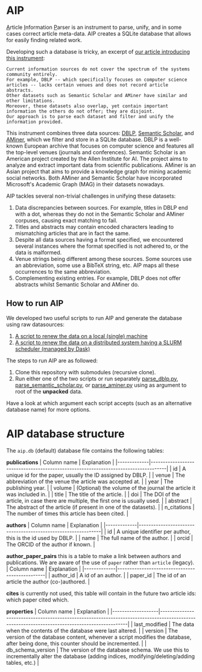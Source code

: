 # AIP
<ins>A</ins>rticle <ins>I</ins>nformation <ins>P</ins>arser is an instrument to parse, unify, and in some cases correct article meta-data. 
AIP creates a SQLite database that allows for easily finding related work.

Developing such a database is tricky, an excerpt of [our article introducing this instrument](https://arxiv.org/abs/2004.10077):
```
Current information sources do not cover the spectrum of the systems community entirely.
For example, DBLP -- which specifically focuses on computer science articles -- lacks certain venues and does not record article abstracts.
Other datasets such as Semantic Scholar and AMiner have similar and other limitations.
Moreover, these datasets also overlap, yet contain important information the others do not offer; they are disjoint.
Our approach is to parse each dataset and filter and unify the information provided.
```

This instrument combines three data sources: [DBLP](https://dblp.uni-trier.de/faq/How+can+I+download+the+whole+dblp+dataset), [Semantic Scholar](https://api.semanticscholar.org/corpus/download/), and [AMiner](https://www.aminer.cn/oag2019), which we filter and store in a SQLite database.
DBLP is a well-known European archive that focuses on computer science and features all the top-level venues (journals and conferences).
Semantic Scholar is an American project created by the Allen Institute for AI.
The project aims to analyze and extract important data from scientific publications.
AMiner is an Asian project that aims to provide a knowledge graph for mining academic social networks.
Both AMiner and Semantic Scholar have incorporated Microsoft's Academic Graph (MAG) in their datasets nowadays.

AIP tackles several non-trivial challenges in unifying these datasets:
1. Data discrepancies between sources. For example, titles in DBLP end with a dot, whereas they do not in the Semantic Scholar and AMiner corpuses, causing exact matching to fail.
2. Titles and abstracts may contain encoded characters leading to mismatching articles that are in fact the same.
3. Despite all data sources having a format specified, we encountered several instances where the format specified is not adhered to, or the data is malformed.
4. Venue strings being different among these sources. Some sources use an abbreviation, some use a BibTeX string, etc. AIP maps all these occurrences to the same abbreviation.
5. Complementing existing entries. For example, DBLP does not offer abstracts whilst Semantic Scholar and AMiner do.

## How to run AIP

We developed two useful scripts to run AIP and generate the database using raw datasources:
1. [A script to renew the data on a local (single) machine](https://github.com/atlarge-research/AIP/blob/master/renew_data_locally.py)
2. [A script to renew the data on a distributed system having a SLURM scheduler (managed by Dask)](https://github.com/atlarge-research/AIP/blob/master/renew_data_dask.py)

The steps to run AIP are as followed:
1. Clone this repository with submodules (recursive clone).
2. Run either one of the two scripts or run separately [parse_dblp.py](https://github.com/atlarge-research/AIP/blob/master/parse_dblp.py), [parse_semantic_scholar.py](https://github.com/atlarge-research/AIP/blob/master/parse_semantic_scholar.py), or [parse_aminer.py](https://github.com/atlarge-research/AIP/blob/master/parse_aminer.py) using as argument to root of the __unpacked__ data.

Have a look at which argument each script accepts (such as an alternative database name) for more options.

# AIP database structure

The `aip.db` (default) database file contains the following tables:

__publications__
| Column name | Explanation                                                                        |
|-------------|------------------------------------------------------------------------------------|
| id          | A unique id for the paper, usually the ID assigned by DBLP.                        |
| venue       | The abbreviation of the venue the article was accepted at.                         |
| year        | The publishing year.                                                               |
| volume      | (Optional) the volume of the journal the article it was included in.               |
| title       | The title of the article.                                                          |
| doi         | The DOI of the article, in case there are multiple, the first one is usually used. |
| abstract    | The abstract of the article (if present in one of the datasets).                   |
| n_citations | The number of times this article has been cited.                                   |

__authors__
| Column name | Explanation                                                  |
|-------------|--------------------------------------------------------------|
| id          | A unique identifier per author, this is the id used by DBLP. |
| name        | The full name of the author.                                 |
| orcid       | The ORCID of the author if known.                            |

__author_paper_pairs__ this is a table to make a link between authors and publications. We are aware of the use of `paper` rather than `article` (legacy).
| Column name | Explanation                                    |
|-------------|------------------------------------------------|
| author_id   | A id of an author.                             |
| paper_id    | The id of an article the author (co-)authored. |

__cites__ is currently not used, this table will contain in the future two article ids: which paper cited which.

__properties__
| Column name       | Explanation                                                                                                                                  |
|-------------------|----------------------------------------------------------------------------------------------------------------------------------------------|
| last_modified     | The data when the contents of the database were last altered.                                                                                |
| version           | The version of the database content, whenever a script modifies the database, after being done, this counter should be incremented.          |
| db_schema_version | The version of the database schema. We use this to incrementally alter the database (adding indices, modifying/deleting/adding tables, etc.) |


